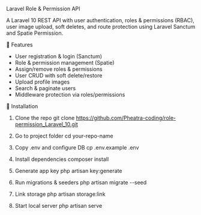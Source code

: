 Laravel Role & Permission API

A Laravel 10 REST API with user authentication, roles & permissions (RBAC), user image upload, soft deletes, and route protection using Laravel Sanctum and Spatie Permission.

🔧 Features

+ User registration & login (Sanctum)
+ Role & permission management (Spatie)
+ Assign/remove roles & permissions
+ User CRUD with soft delete/restore
+ Upload profile images
+ Search & paginate users
+ Middleware protection via roles/permissions

🚀 Installation

1. Clone the repo
git clone https://github.com/Pheatra-coding/role-permission_Laravel_10.git

2. Go to project folder
cd your-repo-name

3. Copy .env and configure DB
cp .env.example .env

4. Install dependencies
composer install

5. Generate app key
php artisan key:generate

6. Run migrations & seeders
php artisan migrate --seed

7. Link storage
php artisan storage:link

8. Start local server
php artisan serve